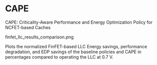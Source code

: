 # CAPE
CAPE: Criticality-Aware Performance and Energy Optimization Policy for NCFET-based Caches

finfet_llc_results_comparison.png

Plots the normalized FinFET-based LLC Energy savings, performance degradation, and EDP savings of the baseline policies and CAPE in percentages compared to operating the LLC at 0.7 V.
